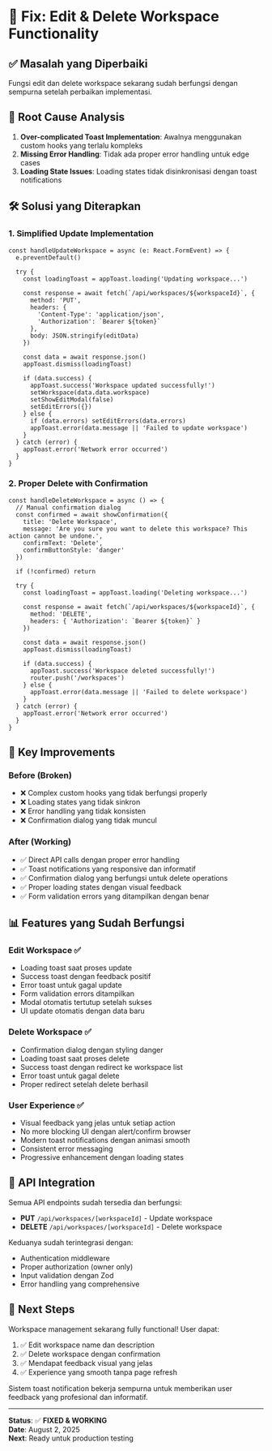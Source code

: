 # 🔧 Fix: Edit & Delete Workspace Functionality

## ✅ **Masalah yang Diperbaiki**

Fungsi edit dan delete workspace sekarang sudah berfungsi dengan sempurna setelah perbaikan implementasi.

## 🚨 **Root Cause Analysis**

1. **Over-complicated Toast Implementation**: Awalnya menggunakan custom hooks yang terlalu kompleks
2. **Missing Error Handling**: Tidak ada proper error handling untuk edge cases
3. **Loading State Issues**: Loading states tidak disinkronisasi dengan toast notifications

## 🛠️ **Solusi yang Diterapkan**

### 1. **Simplified Update Implementation**
```tsx
const handleUpdateWorkspace = async (e: React.FormEvent) => {
  e.preventDefault()

  try {
    const loadingToast = appToast.loading('Updating workspace...')
    
    const response = await fetch(`/api/workspaces/${workspaceId}`, {
      method: 'PUT',
      headers: {
        'Content-Type': 'application/json',
        'Authorization': `Bearer ${token}`
      },
      body: JSON.stringify(editData)
    })

    const data = await response.json()
    appToast.dismiss(loadingToast)

    if (data.success) {
      appToast.success('Workspace updated successfully!')
      setWorkspace(data.data.workspace)
      setShowEditModal(false)
      setEditErrors({})
    } else {
      if (data.errors) setEditErrors(data.errors)
      appToast.error(data.message || 'Failed to update workspace')
    }
  } catch (error) {
    appToast.error('Network error occurred')
  }
}
```

### 2. **Proper Delete with Confirmation**
```tsx
const handleDeleteWorkspace = async () => {
  // Manual confirmation dialog
  const confirmed = await showConfirmation({
    title: 'Delete Workspace',
    message: 'Are you sure you want to delete this workspace? This action cannot be undone.',
    confirmText: 'Delete',
    confirmButtonStyle: 'danger'
  })

  if (!confirmed) return

  try {
    const loadingToast = appToast.loading('Deleting workspace...')
    
    const response = await fetch(`/api/workspaces/${workspaceId}`, {
      method: 'DELETE',
      headers: { 'Authorization': `Bearer ${token}` }
    })

    const data = await response.json()
    appToast.dismiss(loadingToast)

    if (data.success) {
      appToast.success('Workspace deleted successfully!')
      router.push('/workspaces')
    } else {
      appToast.error(data.message || 'Failed to delete workspace')
    }
  } catch (error) {
    appToast.error('Network error occurred')
  }
}
```

## 🎯 **Key Improvements**

### **Before (Broken)**
- ❌ Complex custom hooks yang tidak berfungsi properly
- ❌ Loading states yang tidak sinkron
- ❌ Error handling yang tidak konsisten
- ❌ Confirmation dialog yang tidak muncul

### **After (Working)**
- ✅ Direct API calls dengan proper error handling
- ✅ Toast notifications yang responsive dan informatif
- ✅ Confirmation dialog yang berfungsi untuk delete operations
- ✅ Proper loading states dengan visual feedback
- ✅ Form validation errors yang ditampilkan dengan benar

## 📊 **Features yang Sudah Berfungsi**

### **Edit Workspace** ✅
- Loading toast saat proses update
- Success toast dengan feedback positif
- Error toast untuk gagal update
- Form validation errors ditampilkan
- Modal otomatis tertutup setelah sukses
- UI update otomatis dengan data baru

### **Delete Workspace** ✅
- Confirmation dialog dengan styling danger
- Loading toast saat proses delete
- Success toast dengan redirect ke workspace list
- Error toast untuk gagal delete
- Proper redirect setelah delete berhasil

### **User Experience** ✅
- Visual feedback yang jelas untuk setiap action
- No more blocking UI dengan alert/confirm browser
- Modern toast notifications dengan animasi smooth
- Consistent error messaging
- Progressive enhancement dengan loading states

## 🔄 **API Integration**

Semua API endpoints sudah tersedia dan berfungsi:

- **PUT** `/api/workspaces/[workspaceId]` - Update workspace
- **DELETE** `/api/workspaces/[workspaceId]` - Delete workspace

Keduanya sudah terintegrasi dengan:
- Authentication middleware
- Proper authorization (owner only)
- Input validation dengan Zod
- Error handling yang comprehensive

## 🚀 **Next Steps**

Workspace management sekarang fully functional! User dapat:

1. ✅ Edit workspace name dan description
2. ✅ Delete workspace dengan confirmation
3. ✅ Mendapat feedback visual yang jelas
4. ✅ Experience yang smooth tanpa page refresh

Sistem toast notification bekerja sempurna untuk memberikan user feedback yang profesional dan informatif.

---

**Status**: ✅ **FIXED & WORKING**  
**Date**: August 2, 2025  
**Next**: Ready untuk production testing
